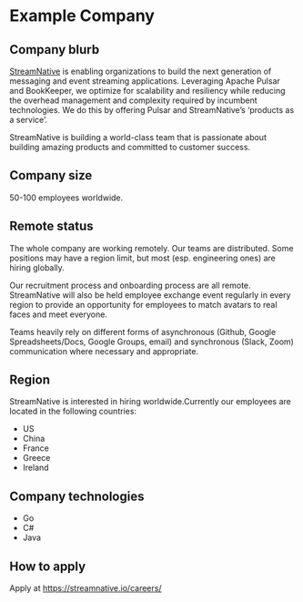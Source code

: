 
# Example Company

## Company blurb

[StreamNative](https://streamnative.io/) is enabling organizations to build the next generation of messaging and event streaming applications. Leveraging Apache Pulsar and BookKeeper, we optimize for scalability and resiliency while reducing the overhead management and complexity required by incumbent technologies. We do this by offering Pulsar and StreamNative’s ‘products as a service’. 

StreamNative is building a world-class team that is passionate about building amazing products and committed to customer success.


## Company size

50-100 employees worldwide.

## Remote status

The whole company are working remotely. Our teams are distributed. Some positions may have a region limit, but most (esp. engineering ones) are hiring globally.

Our recruitment process and onboarding process are all remote. StreamNative will also be held employee exchange event regularly in every region to provide an opportunity for employees to match avatars to real faces and meet everyone.

Teams heavily rely on different forms of asynchronous (Github, Google Spreadsheets/Docs, Google Groups, email) and synchronous (Slack, Zoom) communication where necessary and appropriate.

## Region

StreamNative is interested in hiring worldwide.Currently our employees are located in the following countries:

* US
* China
* France
* Greece
* Ireland

## Company technologies

* Go
* C#
* Java

## How to apply

Apply at https://streamnative.io/careers/
